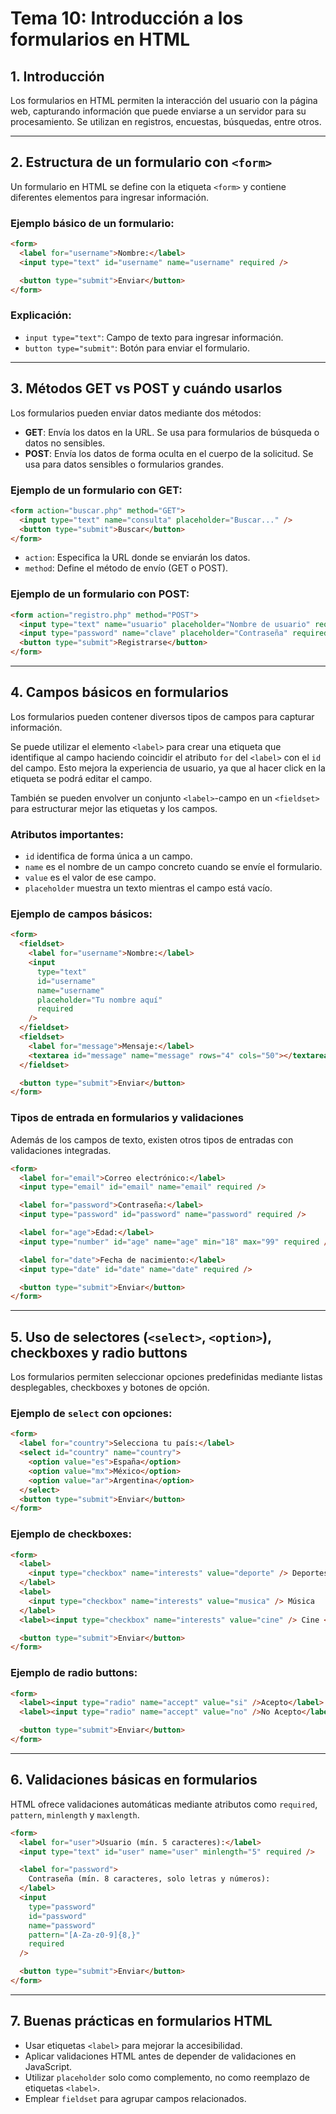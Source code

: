 # **Tema 10: Introducción a los formularios en HTML**

## **1. Introducción**

Los formularios en HTML permiten la interacción del usuario con la página web, capturando información que puede enviarse a un servidor para su procesamiento. Se utilizan en registros, encuestas, búsquedas, entre otros.

---

## **2. Estructura de un formulario con `<form>`**

Un formulario en HTML se define con la etiqueta `<form>` y contiene diferentes elementos para ingresar información.

### **Ejemplo básico de un formulario:**

```html
<form>
  <label for="username">Nombre:</label>
  <input type="text" id="username" name="username" required />

  <button type="submit">Enviar</button>
</form>
```

### **Explicación:**

- `input type="text"`: Campo de texto para ingresar información.
- `button type="submit"`: Botón para enviar el formulario.

---

## **3. Métodos GET vs POST y cuándo usarlos**

Los formularios pueden enviar datos mediante dos métodos:

- **GET**: Envía los datos en la URL. Se usa para formularios de búsqueda o datos no sensibles.
- **POST**: Envía los datos de forma oculta en el cuerpo de la solicitud. Se usa para datos sensibles o formularios grandes.

### **Ejemplo de un formulario con GET:**

```html
<form action="buscar.php" method="GET">
  <input type="text" name="consulta" placeholder="Buscar..." />
  <button type="submit">Buscar</button>
</form>
```

- `action`: Especifica la URL donde se enviarán los datos.
- `method`: Define el método de envío (GET o POST).

### **Ejemplo de un formulario con POST:**

```html
<form action="registro.php" method="POST">
  <input type="text" name="usuario" placeholder="Nombre de usuario" required />
  <input type="password" name="clave" placeholder="Contraseña" required />
  <button type="submit">Registrarse</button>
</form>
```

---

## **4. Campos básicos en formularios**

Los formularios pueden contener diversos tipos de campos para capturar información.

Se puede utilizar el elemento `<label>` para crear una etiqueta que identifique al campo haciendo coincidir el atributo `for` del `<label>` con el `id` del campo. Esto mejora la experiencia de usuario, ya que al hacer click en la etiqueta se podrá editar el campo.

También se pueden envolver un conjunto `<label>`-campo en un `<fieldset>` para estructurar mejor las etiquetas y los campos.

### Atributos importantes:

- `id` identifica de forma única a un campo.
- `name` es el nombre de un campo concreto cuando se envíe el formulario.
- `value` es el valor de ese campo.
- `placeholder` muestra un texto mientras el campo está vacío.

### **Ejemplo de campos básicos:**

```html
<form>
  <fieldset>
    <label for="username">Nombre:</label>
    <input
      type="text"
      id="username"
      name="username"
      placeholder="Tu nombre aquí"
      required
    />
  </fieldset>
  <fieldset>
    <label for="message">Mensaje:</label>
    <textarea id="message" name="message" rows="4" cols="50"></textarea>
  </fieldset>

  <button type="submit">Enviar</button>
</form>
```

### **Tipos de entrada en formularios y validaciones**

Además de los campos de texto, existen otros tipos de entradas con validaciones integradas.

```html
<form>
  <label for="email">Correo electrónico:</label>
  <input type="email" id="email" name="email" required />

  <label for="password">Contraseña:</label>
  <input type="password" id="password" name="password" required />

  <label for="age">Edad:</label>
  <input type="number" id="age" name="age" min="18" max="99" required />

  <label for="date">Fecha de nacimiento:</label>
  <input type="date" id="date" name="date" required />

  <button type="submit">Enviar</button>
</form>
```

---

## **5. Uso de selectores (`<select>`, `<option>`), checkboxes y radio buttons**

Los formularios permiten seleccionar opciones predefinidas mediante listas desplegables, checkboxes y botones de opción.

### **Ejemplo de `select` con opciones:**

```html
<form>
  <label for="country">Selecciona tu país:</label>
  <select id="country" name="country">
    <option value="es">España</option>
    <option value="mx">México</option>
    <option value="ar">Argentina</option>
  </select>
  <button type="submit">Enviar</button>
</form>
```

### **Ejemplo de checkboxes:**

```html
<form>
  <label>
    <input type="checkbox" name="interests" value="deporte" /> Deportes
  </label>
  <label>
    <input type="checkbox" name="interests" value="musica" /> Música
  </label>
  <label><input type="checkbox" name="interests" value="cine" /> Cine </label>

  <button type="submit">Enviar</button>
</form>
```

### **Ejemplo de radio buttons:**

```html
<form>
  <label><input type="radio" name="accept" value="si" />Acepto</label>
  <label><input type="radio" name="accept" value="no" />No Acepto</label>

  <button type="submit">Enviar</button>
</form>
```

---

## **6. Validaciones básicas en formularios**

HTML ofrece validaciones automáticas mediante atributos como `required`, `pattern`, `minlength` y `maxlength`.

```html
<form>
  <label for="user">Usuario (mín. 5 caracteres):</label>
  <input type="text" id="user" name="user" minlength="5" required />

  <label for="password">
    Contraseña (mín. 8 caracteres, solo letras y números):
  </label>
  <input
    type="password"
    id="password"
    name="password"
    pattern="[A-Za-z0-9]{8,}"
    required
  />

  <button type="submit">Enviar</button>
</form>
```

---

## **7. Buenas prácticas en formularios HTML**

- Usar etiquetas `<label>` para mejorar la accesibilidad.
- Aplicar validaciones HTML antes de depender de validaciones en JavaScript.
- Utilizar `placeholder` solo como complemento, no como reemplazo de etiquetas `<label>`.
- Emplear `fieldset` para agrupar campos relacionados.

